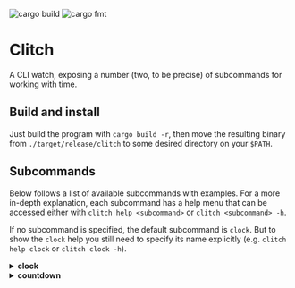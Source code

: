 ![cargo build](https://github.com/terminalnode/clitch/actions/workflows/cargo-build.yml/badge.svg)
![cargo fmt](https://github.com/terminalnode/clitch/actions/workflows/cargo-fmt.yml/badge.svg)

# Clitch
A CLI watch, exposing a number (two, to be precise) of subcommands for working with time.

## Build and install
Just build the program with `cargo build -r`, then move the resulting binary from
`./target/release/clitch` to some desired directory on your `$PATH`.

## Subcommands
Below follows a list of available subcommands with examples. For a more in-depth explanation, each subcommand
has a help menu that can be accessed either with `clitch help <subcommand>` or `clitch <subcommand> -h`.

If no subcommand is specified, the default subcommand is `clock`. But to show the `clock` help you still need to
specify its name explicitly (e.g. `clitch help clock` or `clitch clock -h`).

<details>
<summary><b>clock</b></summary>
<p>
Shows local time in the format HH:MM:SS.
</p>

```shell
$ clitch clock
20:26:23

$ clitch clock -c
20:26:26
20:26:27
20:26:28
20:26:29
^C

# This variant will update the remaining time on the same line, instead of printing a new line every second
$ clitch clock -co
20:26:35
```
</details>

<details>
<summary><b>countdown</b></summary>
<p>
This subcommand is identical to <a href="https://github.com/terminalnode/countdown.rs">countdown.rs</a>, as the
name implies it counts the time between now and a provided target time.
</p>

```shell
$ clitch countdown -d 2024-03-23 -t 10:00 -v
Now:    2024-03-18 10:40:44 (+01:00)
Target: 2024-03-23 10:00:00 (CET)
4 days 23:19:15

$ clitch countdown -d 2024-03-23 -t 10:00 -cv
Now:    2024-03-18 10:40:47 (+01:00)
Target: 2024-03-23 10:00:00 (CET)
4 days 23:19:12
4 days 23:19:11
4 days 23:19:10
^C

# This variant will update the remaining time on the same line, instead of printing a new line every second
$ clitch countdown -d 2024-03-23 -t 10:00 -cvo
Now:    2024-03-18 10:40:58 (+01:00)
Target: 2024-03-23 10:00:00 (CET)
4 days 23:18:54
```
</details>
